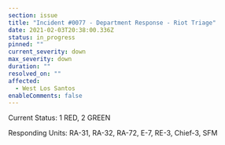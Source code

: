 ```yaml
---
section: issue
title: "Incident #0077 - Department Response - Riot Triage"
date: 2021-02-03T20:38:00.336Z
status: in_progress
pinned: ""
current_severity: down
max_severity: down
duration: ""
resolved_on: ""
affected:
  - West Los Santos
enableComments: false
---
```

Current Status: 1 RED, 2 GREEN

Responding Units: RA-31, RA-32, RA-72, E-7, RE-3, Chief-3, SFM